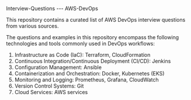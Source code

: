Interview-Questions --- AWS-DevOps

This repository contains a curated list of AWS DevOps interview questions from various sources.

The questions and examples in this repository encompass the following technologies and tools commonly used in DevOps workflows:

1. Infrastructure as Code (IaC): Terraform, CloudFormation
2. Continuous Integration/Continuous Deployment (CI/CD): Jenkins
3. Configuration Management: Ansible
4. Containerization and Orchestration: Docker, Kubernetes (EKS)
5. Monitoring and Logging: Prometheus, Grafana, CloudWatch
6. Version Control Systems: Git
7. Cloud Services: AWS services




